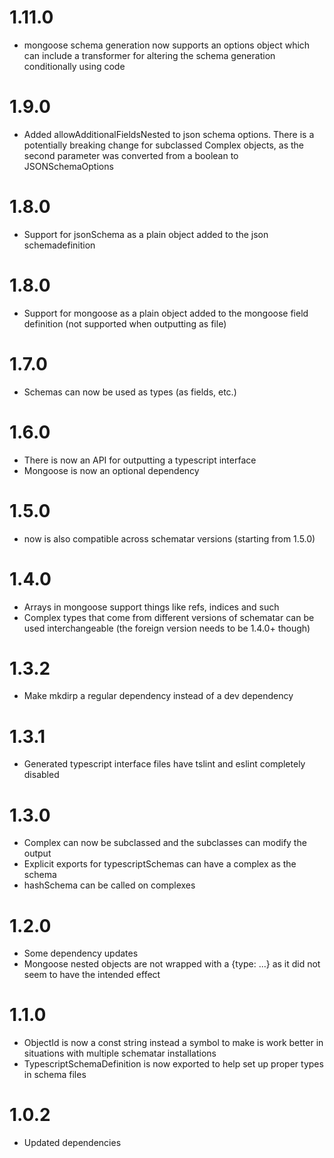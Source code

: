 # 1.11.0

- mongoose schema generation now supports an options object which can include a transformer for altering the schema generation
  conditionally using code

# 1.9.0
- Added allowAdditionalFieldsNested to json schema options. There is a potentially breaking change for subclassed Complex
  objects, as the second parameter was converted from a boolean to JSONSchemaOptions

# 1.8.0
- Support for jsonSchema as a plain object added to the json schemadefinition

# 1.8.0
- Support for mongoose as a plain object added to the mongoose field definition (not supported when outputting as file)

# 1.7.0
- Schemas can now be used as types (as fields, etc.)

# 1.6.0

- There is now an API for outputting a typescript interface
- Mongoose is now an optional dependency

# 1.5.0
- now is also compatible across schematar versions (starting from 1.5.0)

# 1.4.0

- Arrays in mongoose support things like refs, indices and such
- Complex types that come from different versions of schematar can be used interchangeable (the foreign version needs to be 1.4.0+ though)

# 1.3.2

- Make mkdirp a regular dependency instead of a dev dependency

# 1.3.1

- Generated typescript interface files have tslint and eslint completely disabled

# 1.3.0

- Complex can now be subclassed and the subclasses can modify the output
- Explicit exports for typescriptSchemas can have a complex as the schema
- hashSchema can be called on complexes

# 1.2.0

- Some dependency updates
- Mongoose nested objects are not wrapped with a {type: ...} as it did not seem to have the intended effect

# 1.1.0

- ObjectId is now a const string instead a symbol to make is work better in situations with multiple schematar installations
- TypescriptSchemaDefinition is now exported to help set up proper types in schema files

# 1.0.2

- Updated dependencies
